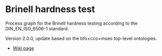 # Brinell hardness test

Process graph for the Brinell hardness testing according to the DIN_EN_ISO_6506-1 standard.

Version 2.0.0, update based on the bfo+cco+mseo top-level ontologies.

- [Wiki page](https://gitlab.com/kupferdigital/wiki/-/wikis/Brinell-hardness-test)
